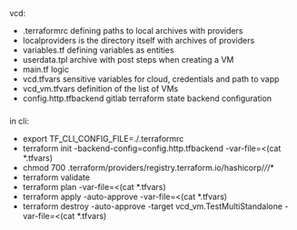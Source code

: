 vcd:
- .terraformrc defining paths to local archives with providers
- localproviders is the directory itself with archives of providers
- variables.tf defining variables as entities
- userdata.tpl archive with post steps when creating a VM
- main.tf logic
- vcd.tfvars sensitive variables for cloud, credentials and path to vapp
- vcd_vm.tfvars definition of the list of VMs
- config.http.tfbackend gitlab terraform state backend configuration



#####
in cli:

- export TF_CLI_CONFIG_FILE=./.terraformrc
- terraform init  -backend-config=config.http.tfbackend -var-file=<(cat *.tfvars)
- chmod 700 .terraform/providers/registry.terraform.io/hashicorp/*/*/*
- terraform validate
- terraform plan -var-file=<(cat *.tfvars)
- terraform apply -auto-approve -var-file=<(cat *.tfvars)
- terraform destroy  -auto-approve -target  vcd_vm.TestMultiStandalone -var-file=<(cat *.tfvars)
